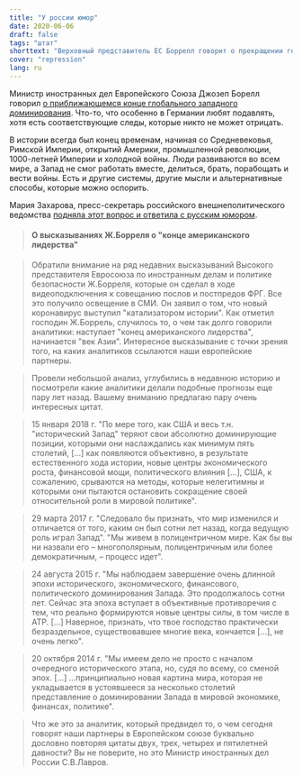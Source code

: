 ```yaml
---
title: "У россии юмор"
date: 2020-06-06
draft: false
tags: "штат"
shorttext: "Верховный представитель ЕС Боррелл говорит о прекращении господства на Западе. Россия реагирует с юмором!"
cover: "repression"
lang: ru
---
```


Министр иностранных дел Европейского Союза Джозеп Борелл говорил [о приближающемся конце глобального западного доминирования](https://www.theguardian.com/world/2020/may/25/asian-century-marks-end-of-us-led-global-system-warns-eu-chief "Dawn of Asian century puts pressure on EU to choose sides, says top diplomat"). Что-то, что особенно в Германии любят подавлять, хотя есть соответствующие следы, которые никто не может отрицать.

В истории всегда был конец временам, начиная со Средневековья, Римской Империи, открытий Америки, промышленной революции, 1000-летней Империи и холодной войны. Люди развиваются во всем мире, а Запад не смог работать вместе, делиться, брать, порабощать и вести войны. Есть и другие системы, другие мысли и альтернативные способы, которые можно оспорить.

Мария Захарова, пресс-секретарь российского внешнеполитического ведомства [подняла этот вопрос и ответила с русским юмором](https://www.mid.ru/ru/press_service/spokesman/briefings/-/asset_publisher/D2wHaWMCU6Od/content/id/4141659?p_p_id=101_INSTANCE_D2wHaWMCU6Od&_101_INSTANCE_D2wHaWMCU6Od_languageId=ru_RU "Брифинг официального представителя МИД России М.В.Захаровой, Москва, 28 мая 2020 года").

> #### О высказываниях Ж.Борреля о "конце американского лидерства"

> Обратили внимание на ряд недавних высказываний Высокого представителя Евросоюза по иностранным делам и политике безопасности Ж.Борреля, которые он сделал в ходе видеоподключения к совещанию послов и постпредов ФРГ. Все это получило освещение в СМИ. Он заявил о том, что новый коронавирус выступил "катализатором истории". Как отметил господин Ж.Боррель, случилось то, о чем так долго говорили аналитики:  наступает "конец американского лидерства", начинается "век Азии". Интересное высказывание с точки зрения того, на каких аналитиков ссылаются наши европейские партнеры.

> Провели небольшой анализ, углубились в недавнюю историю и посмотрели какие аналитики делали подобные прогнозы еще пару лет назад. Вашему вниманию предлагаю пару очень интересных цитат. 

> 15 января 2018 г. "По мере того, как США и весь т.н. "исторический Запад" теряют свои абсолютно доминирующие позиции, которыми они наслаждались как минимум пять столетий, [...] как появляются объективно, в результате естественного хода истории, новые центры экономического роста, финансовой мощи, политического влияния […], США, к сожалению, срываются на методы, которые нелегитимны и которыми они пытаются остановить сокращение своей относительной роли в мировой политике".

> 29 марта 2017 г. "Следовало бы признать, что мир изменился и отличается от того, каким он был сотни лет назад, когда ведущую роль играл Запад". "Мы живем в полицентричном мире. Как бы вы ни назвали его – многополярным, полицентричным или более демократичным, – процесс идет".

> 24 августа 2015 г. "Мы наблюдаем завершение очень длинной эпохи исторического, экономического, финансового, политического доминирования Запада. Это продолжалось сотни лет. Сейчас эта эпоха вступает в объективные противоречия с тем, что реально формируются новые центры силы, в том числе в АТР. [...] Наверное, признать, что твое господство практически безраздельное, существовавшее многие века, кончается [...], не очень легко".

> 20 октября 2014 г. "Мы имеем дело не просто с началом очередного исторического этапа, но, судя по всему, со сменой эпох. […] ...принципиально новая картина мира, которая не укладывается в устоявшееся за несколько столетий представление о доминировании Запада в мировой экономике, финансах, политике".

> Что же это за аналитик, который предвидел то, о чем сегодня говорят наши партнеры в Европейском союзе буквально дословно повторяя цитаты двух, трех, четырех и пятилетней давности? Вы не поверите, но это Министр иностранных дел России С.В.Лавров.
